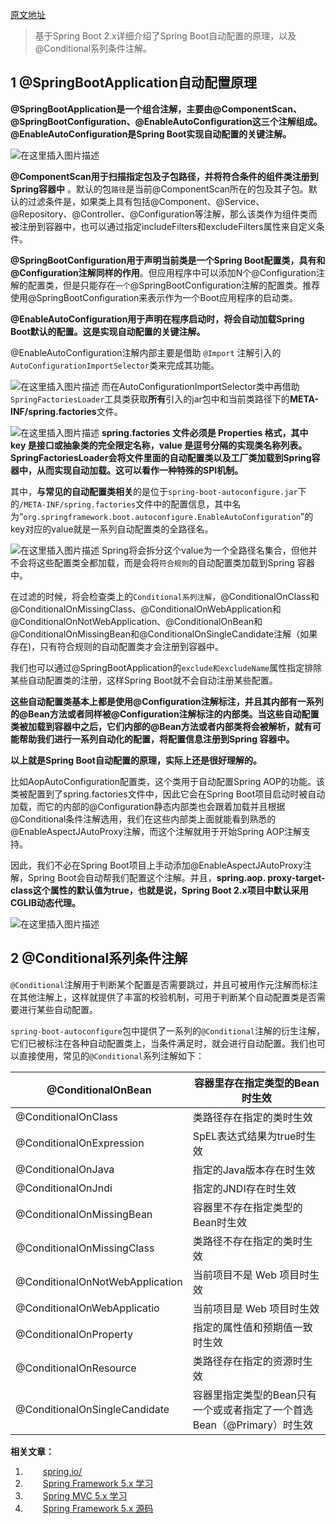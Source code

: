 [原文地址](https://juejin.cn/post/7113547738859438117)
> 基于Spring Boot 2.x详细介绍了Spring Boot自动配置的原理，以及@Conditional系列条件注解。

## 1 @SpringBootApplication自动配置原理

**@SpringBootApplication是一个组合注解，主要由@ComponentScan、@SpringBootConfiguration、@EnableAutoConfiguration这三个注解组成。@EnableAutoConfiguration是Spring Boot实现自动配置的关键注解。**

![在这里插入图片描述](https://p3-juejin.byteimg.com/tos-cn-i-k3u1fbpfcp/48aae4160a7c4ae0b848ea344b49d2b3~tplv-k3u1fbpfcp-zoom-in-crop-mark:1512:0:0:0.awebp)

**@ComponentScan用于扫描指定包及子包路径，并将符合条件的组件类注册到Spring容器中** 。默认的包`路径`是当前@ComponentScan所在的包及其子包。默认的过滤条件是，如果类上具有包括@Component、@Service、@Repository、@Controller、@Configuration等注解，那么该类作为组件类而被注册到容器中，也可以通过指定includeFilters和excludeFilters属性来自定义条件。

**@SpringBootConfiguration用于声明当前类是一个Spring Boot配置类，具有和@Configuration注解同样的作用**。但应用程序中可以添加N个@Configuration注解的配置类，但是只能存在`一个`@SpringBootConfiguration注解的配置类。推荐使用@SpringBootConfiguration来表示作为一个Boot应用程序的启动类。

**@EnableAutoConfiguration用于声明在程序启动时，将会自动加载Spring Boot默认的配置。这是实现自动配置的关键注解。**

@EnableAutoConfiguration注解内部主要是借助 `@Import` 注解引入的`AutoConfigurationImportSelector`类来完成其功能。

![在这里插入图片描述](https://p3-juejin.byteimg.com/tos-cn-i-k3u1fbpfcp/dfc6fae0f5c8460ead27519864051049~tplv-k3u1fbpfcp-zoom-in-crop-mark:1512:0:0:0.awebp) 而在AutoConfigurationImportSelector类中再借助`SpringFactoriesLoader`工具类获取**所有**引入的jar包中和当前类路径下的**META-INF/spring.factories**文件。

![在这里插入图片描述](https://p3-juejin.byteimg.com/tos-cn-i-k3u1fbpfcp/18062cba4bd04ee3bf81a9b441de2745~tplv-k3u1fbpfcp-zoom-in-crop-mark:1512:0:0:0.awebp) **spring.factories 文件必须是 Properties 格式，其中 key 是接口或抽象类的完全限定名称，value 是逗号分隔的实现类名称列表。SpringFactoriesLoader会将文件里面的自动配置类以及工厂类加载到Spring容器中，从而实现自动加载。这可以看作一种特殊的SPI机制。**

其中，**与常见的自动配置类相关**的是位于`spring-boot-autoconfigure.jar`下的`/META-INF/spring.factories`文件中的配置信息，其中名为“`org.springframework.boot.autoconfigure.EnableAutoConfiguration`”的key对应的value就是一系列自动配置类的全路径名。

![在这里插入图片描述](https://p3-juejin.byteimg.com/tos-cn-i-k3u1fbpfcp/bb2928a825f64249b0f72888ca4857e4~tplv-k3u1fbpfcp-zoom-in-crop-mark:1512:0:0:0.awebp) Spring将会拆分这个value为一个全路径名集合，但他并不会将这些配置类全都加载，而是会将`符合规则`的自动配置类加载到Spring 容器中。

在过滤的时候，将会检查类上的`Conditional系列注解`，@ConditionalOnClass和@ConditionalOnMissingClass、@ConditionalOnWebApplication和@ConditionalOnNotWebApplication、@ConditionalOnBean和@ConditionalOnMissingBean和@ConditionalOnSingleCandidate注解（如果存在)，只有符合规则的自动配置类才会注册到容器中。

我们也可以通过@SpringBootApplication的`exclude和excludeName`属性指定排除某些自动配置类的注册，这样Spring Boot就不会自动注册某些配置。

**这些自动配置类基本上都是使用@Configuration注解标注，并且其内部有一系列的@Bean方法或者同样被@Configuration注解标注的内部类。当这些自动配置类被加载到容器中之后，它们内部的@Bean方法或者内部类将会被解析，就有可能帮助我们进行一系列自动化的配置，将配置信息注册到Spring 容器中。**

**以上就是Spring Boot自动配置的原理，实际上还是很好理解的。**

比如AopAutoConfiguration配置类，这个类用于自动配置Spring AOP的功能。该类被配置到了spring.factories文件中，因此它会在Spring Boot项目启动时被自动加载，而它的内部的@Configuration静态内部类也会跟着加载并且根据@Conditional条件注解选用，我们在这些内部类上面就能看到熟悉的@EnableAspectJAutoProxy注解，而这个注解就用于开始Spring AOP注解支持。

因此，我们不必在Spring Boot项目上手动添加@EnableAspectJAutoProxy注解，Spring Boot会自动帮我们配置这个注解。并且，**spring.aop. proxy-target-class这个属性的默认值为true，也就是说，Spring Boot 2.x项目中默认采用CGLIB动态代理。**

![在这里插入图片描述](https://p3-juejin.byteimg.com/tos-cn-i-k3u1fbpfcp/a769d1c1b4834524bb7476df806dbb4e~tplv-k3u1fbpfcp-zoom-in-crop-mark:1512:0:0:0.awebp)

## 2 @Conditional系列条件注解

`@Conditional`注解用于判断某个配置是否需要跳过，并且可被用作元注解而标注在其他注解上，这样就提供了丰富的校验机制，可用于判断某个自动配置类是否需要进行某些自动配置。

`spring-boot-autoconfigure`包中提供了一系列的`@Conditional`注解的衍生注解，它们已被标注在各种自动配置类上，当条件满足时，就会进行自动配置。我们也可以直接使用，常见的`@Conditional`系列注解如下：

| @ConditionalOnBean | 容器里存在指定类型的Bean时生效 |
| --- | --- |
| @ConditionalOnClass | 类路径存在指定的类时生效 |
| @ConditionalOnExpression | SpEL表达式结果为true时生效 |
| @ConditionalOnJava | 指定的Java版本存在时生效 |
| @ConditionalOnJndi | 指定的JNDI存在时生效 |
| @ConditionalOnMissingBean | 容器里不存在指定类型的Bean时生效 |
| @ConditionalOnMissingClass | 类路径不存在指定的类时生效 |
| @ConditionalOnNotWebApplication | 当前项目不是 Web 项目时生效 |
| @ConditionalOnWebApplicatio | 当前项目是 Web 项目时生效 |
| @ConditionalOnProperty | 指定的属性值和预期值一致时生效 |
| @ConditionalOnResource | 类路径存在指定的资源时生效 |
| @ConditionalOnSingleCandidate | 容器里指定类型的Bean只有一个或或者指定了一个首选Bean（@Primary）时生效 |

**相关文章：**

1.    [spring.io/](https://link.juejin.cn/?target=https%3A%2F%2Fspring.io%2F "https://spring.io/")
2.    [Spring Framework 5.x 学习](https://link.juejin.cn/?target=https%3A%2F%2Fblog.csdn.net%2Fweixin_43767015%2Fcategory_10402193.html "https://blog.csdn.net/weixin_43767015/category_10402193.html")
3.    [Spring MVC 5.x 学习](https://link.juejin.cn/?target=https%3A%2F%2Fblog.csdn.net%2Fweixin_43767015%2Fcategory_11020222.html "https://blog.csdn.net/weixin_43767015/category_11020222.html")
4.    [Spring Framework 5.x 源码](https://link.juejin.cn/?target=https%3A%2F%2Fblog.csdn.net%2Fweixin_43767015%2Fcategory_10402194.html "https://blog.csdn.net/weixin_43767015/category_10402194.html")